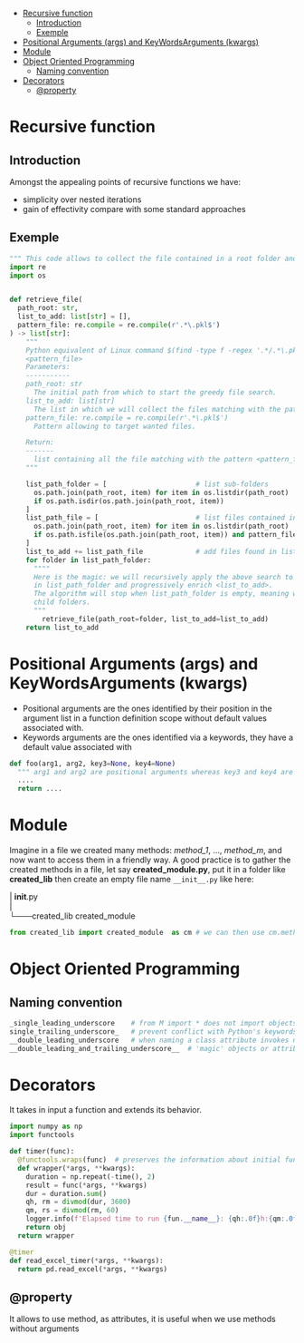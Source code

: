 - [Recursive function](#recursive-function)
  - [Introduction](#introduction)
  - [Exemple](#exemple)
- [Positional Arguments (args) and KeyWordsArguments (kwargs)](#positional-arguments-args-and-keywordsarguments-kwargs)
- [Module](#module)
- [Object Oriented Programming](#object-oriented-programming)
  - [Naming convention](#naming-convention)
- [Decorators](#decorators)
  - [@property](#property)

# Recursive function

## Introduction

Amongst the appealing points of recursive functions we have:

- simplicity over nested iterations
- gain of effectivity compare with some standard approaches

## Exemple

````python
""" This code allows to collect the file contained in a root folder and its child folders depending on file extension. """
import re
import os


def retrieve_file(
  path_root: str,
  list_to_add: list[str] = [],
  pattern_file: re.compile = re.compile(r'.*\.pkl$')
) -> list[str]:
    """
    Python equivalent of Linux command $(find -type f -regex '.*/.*\.pkl$') for default value of
    <pattern_file>
    Parameters:
    -----------
    path_root: str
      The initial path from which to start the greedy file search.
    list_to_add: list[str]
      The list in which we will collect the files matching with the pattern.
    pattern_file: re.compile = re.compile(r'.*\.pkl$')
      Pattern allowing to target wanted files.

    Return:
    -------
      list containing all the file matching with the pattern <pattern_file>
    """

    list_path_folder = [                      # list sub-folders
      os.path.join(path_root, item) for item in os.listdir(path_root) 
      if os.path.isdir(os.path.join(path_root, item))
    ]
    list_path_file = [                        # list files contained in root folder
      os.path.join(path_root, item) for item in os.listdir(path_root) 
      if os.path.isfile(os.path.join(path_root, item)) and pattern_file.match(item)
    ]
    list_to_add += list_path_file             # add files found in list_path_file
    for folder in list_path_folder:
      """" 
      Here is the magic: we will recursively apply the above search to the sub-folders contained 
      in list_path_folder and progressively enrich <list_to_add>. 
      The algorithm will stop when list_path_folder is empty, meaning when there are not anymore
      child folders.
      """
        retrieve_file(path_root=folder, list_to_add=list_to_add)
    return list_to_add
````

# Positional Arguments (args) and KeyWordsArguments (kwargs)

- Positional arguments are the ones identified by their position in the argument
list in a function definition scope without  default values associated with.
- Keywords arguments are the ones identified via a keywords, they have a default value associated with

````python
def foo(arg1, arg2, key3=None, key4=None)
  """ arg1 and arg2 are positional arguments whereas key3 and key4 are the keyword arguments"""
  ....
  return ....
````

# Module

Imagine in a file we created many methods: *method_1*, ..., *method_m*, and now want to access
them in a friendly way.
A good practice is to gather the created methods in a file, let say **created_module.py**,
put it in a folder like **created_lib** then create an empty file name `__init__.py` like here:

|    __init__.py\
|\
└───created_lib
        created_module

````python
from created_lib import created_module  as cm # we can then use cm.method_1
````

# Object Oriented Programming

## Naming convention

````python
_single_leading_underscore    # from M import * does not import objects whose names start with an _
single_trailing_underscore_   # prevent conflict with Python's keywords
__double_leading_underscore   # when naming a class attribute invokes name (inside class FooBar __boo becomes _FooBar__boo)
__double_leading_and_trailing_underscore__  # 'magic' objects or attributes that live in user-controlled namespaces
````

# Decorators

It takes in input a function and extends its behavior.

````python
import numpy as np
import functools

def timer(func):
  @functools.wraps(func)  # preserves the information about initial function <func>
  def wrapper(*args, **kwargs):
    duration = np.repeat(-time(), 2)
    result = func(*args, **kwargs)
    dur = duration.sum()
    qh, rm = divmod(dur, 3600)
    qm, rs = divmod(rm, 60)
    logger.info(f'Elapsed time to run {fun.__name__}: {qh:.0f}h:{qm:.0f}m:{rs:.0f}s')
    return obj
  return wrapper

@timer
def read_excel_timer(*args, **kwargs):
  return pd.read_excel(*args, **kwargs)

````

## @property

It allows to use method, as attributes, it is useful when we use methods without arguments
